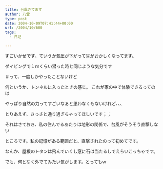 ```yaml
---
title: 台風きてます
author: 八雲
type: post
date: 2004-10-09T07:41:44+00:00
url: /2004/10/600
tags:
  - 日記

---
```

すごいかぜです、ていうか気圧が下がって耳がおかしくなってます。
  
ダイビングで１ｍくらい潜った時と同じような気分です
  
＃って、一度しかやったことないけど
  
何というか、トンネルに入ったときの感じ。 これが家の中で体験できるってのは
  
やっぱり自然の力ってすごいなぁと思わなくもないけれど、、、
  
とりあえず、さっさと通り過ぎちゃってほしいです；；

それはさておき、私の住んでるあたりは地形の関係で、台風がそうそう直撃しない
  
ところです。私の記憶がある範囲だと、直撃されたのって初めてです。
  
なんか、屋根のトタンは飛んでいくし窓に石は当たるしでえらいこっちゃです。
  
でも、何となく外でてみたい気がします。とってもｗ
